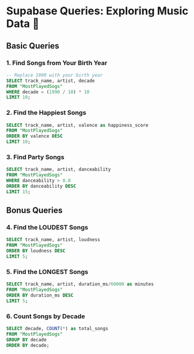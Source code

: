 # Supabase Queries: Exploring Music Data 🎵

## Basic Queries

### 1. Find Songs from Your Birth Year

```sql
-- Replace 1990 with your birth year
SELECT track_name, artist, decade
FROM "MostPlayedSogs"
WHERE decade = (1990 / 10) * 10
LIMIT 10;
```

### 2. Find the Happiest Songs

```sql
SELECT track_name, artist, valence as happiness_score
FROM "MostPlayedSogs"
ORDER BY valence DESC
LIMIT 10;
```

### 3. Find Party Songs

```sql
SELECT track_name, artist, danceability
FROM "MostPlayedSogs"
WHERE danceability > 0.8
ORDER BY danceability DESC
LIMIT 15;
```

## Bonus Queries

### 4. Find the LOUDEST Songs

```sql
SELECT track_name, artist, loudness
FROM "MostPlayedSogs"
ORDER BY loudness DESC
LIMIT 5;
```

### 5. Find the LONGEST Songs

```sql
SELECT track_name, artist, duration_ms/60000 as minutes
FROM "MostPlayedSogs"
ORDER BY duration_ms DESC
LIMIT 5;
```

### 6. Count Songs by Decade

```sql
SELECT decade, COUNT(*) as total_songs
FROM "MostPlayedSogs"
GROUP BY decade
ORDER BY decade;
```